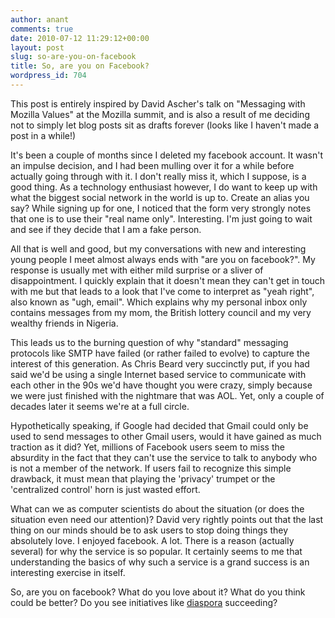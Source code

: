 ```yaml
---
author: anant
comments: true
date: 2010-07-12 11:29:12+00:00
layout: post
slug: so-are-you-on-facebook
title: So, are you on Facebook?
wordpress_id: 704
---
```


This post is entirely inspired by David Ascher's talk on "Messaging with Mozilla Values" at the Mozilla summit, and is also a result of me deciding not to simply let blog posts sit as drafts forever (looks like I haven't made a post in a while!)

It's been a couple of months since I deleted my facebook account. It wasn't an impulse decision, and I had been mulling over it for a while before actually going through with it. I don't really miss it, which I suppose, is a good thing. As a technology enthusiast however, I do want to keep up with what the biggest social network in the world is up to. Create an alias you say? While signing up for one, I noticed that the form very strongly notes that one is to use their "real name only". Interesting. I'm just going to wait and see if they decide that I am a fake person.

All that is well and good, but my conversations with new and interesting young people I meet almost always ends with "are you on facebook?". My response is usually met with either mild surprise or a sliver of disappointment. I quickly explain that it doesn't mean they can't get in touch with me but that leads to a look that I've come to interpret as "yeah right", also known as "ugh, email". Which explains why my personal inbox only contains messages from my mom, the British lottery council and my very wealthy friends in Nigeria.

This leads us to the burning question of why "standard" messaging protocols like SMTP have failed (or rather failed to evolve) to capture the interest of this generation. As Chris Beard very succinctly put, if you had said we'd be using a single Internet based service to communicate with each other in the 90s we'd have thought you were crazy, simply because we were just finished with the nightmare that was AOL. Yet, only a couple of decades later it seems we're at a full circle.

Hypothetically speaking, if Google had decided that Gmail could only be used to send messages to other Gmail users, would it have gained as much traction as it did? Yet, millions of Facebook users seem to miss the absurdity in the fact that they can't use the service to talk to anybody who is not a member of the network. If users fail to recognize this simple drawback, it must mean that playing the 'privacy' trumpet or the 'centralized control' horn is just wasted effort.

What can we as computer scientists do about the situation (or does the situation even need our attention)? David very rightly points out that the last thing on our minds should be to ask users to stop doing things they absolutely love. I enjoyed facebook. A lot. There is a reason (actually several) for why the service is so popular. It certainly seems to me that understanding the basics of why such a service is a grand success is an interesting exercise in itself.

So, are you on facebook? What do you love about it? What do you think could be better? Do you see initiatives like [diaspora](http://www.joindiaspora.com/) succeeding?
